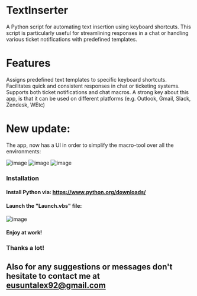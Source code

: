 # TextInserter 
A Python script for automating text insertion using keyboard shortcuts. This script is particularly useful for streamlining responses in a chat or handling various ticket notifications with predefined templates.

# Features
Assigns predefined text templates to specific keyboard shortcuts.
Facilitates quick and consistent responses in chat or ticketing systems.
Supports both ticket notifications and chat macros.
A strong key about this app, is that it can be used on different platforms (e.g. Outlook, Gmail, Slack, Zendesk, WEtc)

# New update:
The app, now has a UI in order to simplify the macro-tool over all the environments:

![image](https://github.com/pewfike/TextInserter/assets/140770490/08684074-a632-42ed-b35b-5be0ee105733)
![image](https://github.com/pewfike/TextInserter/assets/140770490/f26d7592-9685-469f-9100-a0f6efb7f919)
![image](https://github.com/pewfike/TextInserter/assets/140770490/0cb0f567-b87b-4a04-be11-0f9e30ca11ee)

### Installation

#### Install Python via: https://www.python.org/downloads/

#### Launch the "Launch.vbs" file:
![image](https://github.com/pewfike/TextInserter/assets/140770490/1c4f0aa6-5407-44f4-8abe-c2976ce0c3bb)

#### Enjoy at work!

### Thanks a lot!
## Also for any suggestions or messages don't hesitate to contact me at eusuntalex92@gmail.com
